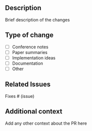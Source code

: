 ## Description
Brief description of the changes

## Type of change
- [ ] Conference notes
- [ ] Paper summaries
- [ ] Implementation ideas
- [ ] Documentation
- [ ] Other

## Related Issues
Fixes # (issue)

## Additional context
Add any other context about the PR here
